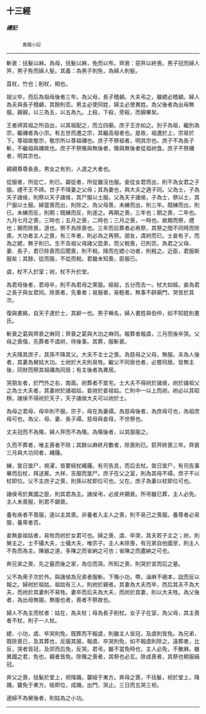 

## 十三經

##### 禮記
　　　`喪服小記`

* * *

斬衰：括髮以麻。為母，括髮以麻，免而以布。齊衰：惡笄以終喪。男子冠而婦人笄，男子免而婦人髽。其義：為男子則免，為婦人則髽。

苴杖，竹也；削杖，桐也。

祖父卒，而后為祖母後者三年。為父母，長子稽顙。大夫弔之，雖緦必稽顙。婦人為夫與長子稽顙，其餘則否。男主必使同姓，婦主必使異姓。為父後者為出母無服。親親，以三為五，以五為九。上殺，下殺，旁殺，而親畢矣。

王者禘其祖之所自出，以其祖配之，而立四廟。庶子王亦如之。別子為祖，繼別為宗，繼禰者為小宗。有五世而遷之宗，其繼高祖者也。是故，祖遷於上，宗易於下。尊祖故敬宗，敬宗所以尊祖禰也。庶子不祭祖者，明其宗也。庶子不為長子斬，不繼祖與禰故也。庶子不祭殤與無後者，殤與無後者從祖祔食。庶子不祭禰者，明其宗也。

親親尊尊長長，男女之有別，人道之大者也。

從服者，所從亡，則已。屬從者，所從雖沒也服。妾從女君而出，則不為女君之子服。禮不王不禘。世子不降妻之父母；其為妻也，與大夫之適子同。父為士，子為天子諸侯，則祭以天子諸侯，其尸服以士服。父為天子諸侯，子為士，祭以士，其尸服以士服。婦當喪而出，則除之。為父母喪，未練而出，則三年。既練而出，則已。未練而反，則期；既練而反，則遂之。再期之喪，三年也；期之喪，二年也。九月七月之喪，三時也；五月之喪，二時也；三月之喪，一時也。故期而祭，禮也；期而除喪，道也。祭不為除喪也。三年而后葬者必再祭，其祭之間不同時而除喪。大功者主人之喪，有三年者，則必為之再祭。朋友，虞祔而已。士妾有子，而為之緦，無子則已。生不及祖父母諸父昆弟，而父稅喪，已則否。為君之父母、妻、長子，君已除喪而后聞喪，則不稅。降而在緦小功者，則稅之。近臣，君服斯服矣；其餘，從而服，不從而稅。君雖未知喪，臣服已。

虞，杖不入於室；祔，杖不升於堂。

為君母後者，君母卒，則不為君母之黨服。絰殺，五分而去一。杖大如絰。妾為君之長子與女君同。除喪者，先重者；易服者，易輕者。無事不辟廟門，哭皆於其次。

復與書銘，自天子達於士，其辭一也。男子稱名，婦人書姓與伯仲，如不知姓則書氏。

斬衰之葛與齊衰之麻同；齊衰之葛與大功之麻同。報葬者報虞，三月而後卒哭。父母之喪偕，先葬者不虞祔，待後事。其葬，服斬衰。

大夫降其庶子，其孫不降其父。大夫不主士之喪。為慈母之父母，無服。夫為人後者，其妻為舅姑大功。士祔於大夫則易牲。繼父不同居也者，必嘗同居。皆無主後，同財而祭其祖禰為同居；有主後者為異居。

哭朋友者，於門外之右，南面。祔葬者不筮宅。士大夫不得祔於諸侯，祔於諸祖父之為士大夫者，其妻祔於諸祖姑，妾祔於妾祖姑。亡則中一以上而祔。祔必以其昭穆。諸侯不得祔於天子，天子諸侯大夫可以祔於士。

為母之君母，母卒則不服。宗子，母在為妻禫。為慈母後者，為庶母可也，為祖庶母可也。為父、母、妻、長子禫。慈母與妾母，不世祭也。

丈夫冠而不為殤，婦人笄而不為殤。為殤後者，以其服服之。

久而不葬者，唯主喪者不除；其餘以麻終月數者，除喪則已。箭笄終喪三年。齊衰三月與大功同者，繩屨。

練，筮日筮尸，視濯，皆要絰杖繩屨。有司告具，而后去杖。筮日筮尸，有司告事畢而后杖，拜送賓。大祥，吉服而筮尸。庶子在父之室，則為其母不禫。庶子不以杖即位。父不主庶子之喪，則孫以杖即位可也。父在，庶子為妻以杖即位可也。

諸侯弔於異國之臣，則其君為主。諸侯弔，必皮弁錫衰。所弔雖已葬，主人必免。主人未喪服，則君不錫衰。

養有疾者不喪服，遂以主其喪。非養者入主人之喪，則不易己之喪服。養尊者必易服，養卑者否。

妾無妾祖姑者，易牲而祔於女君可也。婦之喪、虞、卒哭，其夫若子主之；祔，則舅主之。士不攝大夫，士攝大夫，唯宗子。主人未除喪，有兄弟自他國至，則主人不免而為主。陳器之道，多陳之而省納之可也；省陳之而盡納之可也。

奔兄弟之喪，先之墓而後之家，為位而哭。所知之喪，則哭於宮而后之墓。

父不為衆子次於外。與諸侯為兄弟者服斬。下殤小功，帶，澡麻不絕本，詘而反以報之。婦祔於祖姑。祖姑有三人，則祔於親者。其妻為大夫而卒，而后其夫不為大夫，而祔於其妻則不易牲。妻卒而后夫為大夫，而祔於其妻，則以大夫牲。為父後者，為出母無服。無服也者，喪者不祭故也。

婦人不為主而杖者：姑在，為夫杖；母為長子削杖。女子子在室，為父母，其主喪者不杖，則子一人杖。

緦、小功，虞、卒哭則免。既葬而不報虞，則雖主人皆冠，及虞則皆免。為兄弟，既除喪已，及其葬也，反服其服，報虞、卒哭則免，如不報虞則除之。遠葬者，比反，哭者皆冠，及郊而后免，反哭。君弔，雖不當免時也，主人必免，不散麻。雖異國之君，免也，親者皆免。除殤之喪者，其祭也必玄。除成喪者，其祭也朝服縞冠。

奔父之喪，括髮於堂上，袒降踊，襲絰于東方。奔母之喪，不括髮，袒於堂上，降踊，襲免于東方。絰即位，成踊，出門，哭止。三日而五哭三袒。

適婦不為舅後者，則姑為之小功。

* * *

